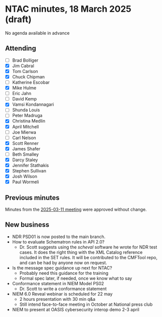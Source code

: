 # NTAC minutes, 18 March 2025 (draft)

No agenda available in advance

## Attending

- [ ] Brad Bolliger
- [x] Jim Cabral
- [x] Tom Carlson
- [x] Chuck Chipman
- [ ] Katherine Escobar
- [x] Mike Hulme
- [ ] Eric Jahn
- [ ] David Kemp
- [x] Vamsi Kondannagari
- [ ] Shunda Louis
- [ ] Peter Madruga
- [x] Christina Medlin
- [x] April Mitchell
- [ ] Joe Mierwa
- [ ] Carl Nelson
- [x] Scott Renner
- [x] James Shafer
- [ ] Beth Smalley
- [x] Darcy Staley 
- [x] Jennifer Stathakis
- [x] Stephen Sullivan
- [x] Josh Wilson
- [x] Paul Wormeli

## Previous minutes

Minutes from the [2025-03-11 meeting](2025-03-11-minutes.md) were approved without change.

## New business

* NDR PSD01 is now posted to the main branch.
* How to evaluate Schematron rules in API 2.0?
  * Dr. Scott suggests using the *scheval* software he wrote for NDR test cases. It does the right thing with the XML Catalog reference included in the SET rules.  It will be contributed to the CMFTool repo, and can be had by anyone now on request.
* Is the message spec guidance up next for NTAC?
  * Probably need this guidance for the training
  * Formal spec later, if needed, once we know what to say
* Conformance statement in NIEM Model PS02
  * Dr. Scott to write a conformance statement
* NIEM 6.0 Reveal webinar is scheduled for 22 may
  * 2 hours presentation with 30 min q&a
  * Still intend face-to-face meeting in October at National press club
* NIEM to present at OASIS cybersecurity interop demo 2-3 april
